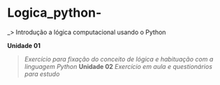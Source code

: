 # Logica_python-
_> Introdução a lógica computacional usando o Python 

**Unidade 01**
> _Exercício para fixação do conceito de lógica e habituação com a linguagem Python_
**Unidade 02**
> _Exercício em aula e questionários para estudo_